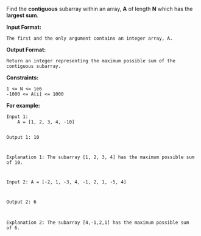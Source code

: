 <div class="markdown-content" id="problem-content">
<p>Find the <strong>contiguous</strong> subarray within an array, <strong>A</strong> of length <strong>N</strong> which has the <strong>largest sum</strong>.</p>
<p><strong>Input Format:</strong></p>
<div class="highlighter-rouge"><pre class="highlight"><code>The first and the only argument contains an integer array, A.
</code></pre>
</div>
<p><strong>Output Format:</strong></p>
<div class="highlighter-rouge"><pre class="highlight"><code>Return an integer representing the maximum possible sum of the contiguous subarray.
</code></pre>
</div>
<p><strong>Constraints:</strong></p>
<div class="highlighter-rouge"><pre class="highlight"><code>1 &lt;= N &lt;= 1e6
-1000 &lt;= A[i] &lt;= 1000
</code></pre>
</div>
<p><strong>For example:</strong></p>
<div class="highlighter-rouge"><pre class="highlight"><code>Input 1:
    A = [1, 2, 3, 4, -10]

Output 1:
    10

Explanation 1:
    The subarray [1, 2, 3, 4] has the maximum possible sum of 10.

Input 2:
    A = [-2, 1, -3, 4, -1, 2, 1, -5, 4]

Output 2:
    6

Explanation 2:
    The subarray [4,-1,2,1] has the maximum possible sum of 6.
</code></pre>
</div>

</div>